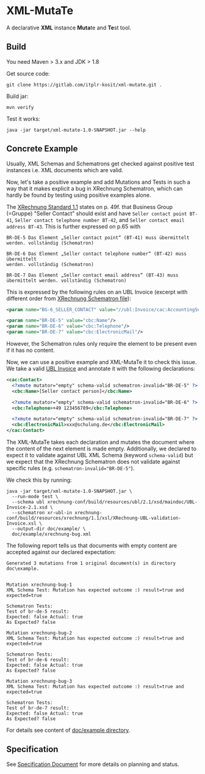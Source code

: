 # XML-MutaTe

A declarative **XML** instance **Muta**te and **Te**st tool.

## Build

You need Maven > 3.x and JDK > 1.8

Get source code:
```
git clone https://gitlab.com/itplr-kosit/xml-mutate.git .
```

Build jar:

```
mvn verify
```

Test it works:
```
java -jar target/xml-mutate-1.0-SNAPSHOT.jar --help
```


## Concrete Example

Usually, XML Schemas and Schematrons get checked against positive test instances i.e. XML documents which are valid.

Now, let's take a positive example and add Mutations and Tests in such a way that it makes explicit a bug in XRechnung Schematron, which can hardly be found by testing using positive examples alone.

The [XRechnung Standard 1.1](https://www.xoev.de/die_standards/xrechnung/xrechnung_versionen/xrechnung_version_1_1-15369) states on p. 49f. that Business Group (=Gruppe) "Seller Contact" should exist and have `Seller contact point BT-41`, `Seller contact telephone number BT-42`, and `Seller contact email address BT-43`. This is further expressed on p.65 with

```
BR-DE-5 Das Element „Seller contact point“ (BT-41) muss übermittelt werden. vollständig (Schematron)

BR-DE-6 Das Element „Seller contact telephone number“ (BT-42) muss übermittelt
werden. vollständig (Schematron)

BR-DE-7 Das Element „Seller contact email address“ (BT-43) muss übermittelt werden. vollständig (Schematron)
```

This is expressed by the following rules on an UBL Invoice (excerpt with different order from [XRechnung Schematron file](https://raw.githubusercontent.com/itplr-kosit/xrechnung-schematron/xrechnung-1_1-schematron-2017-12-19/validation/schematron/ubl-inv/UBL/XRechnung-UBL-model.sch)):

```xml
<param name="BG-6_SELLER_CONTACT" value="//ubl:Invoice/cac:AccountingSupplierParty/cac:Party/cac:Contact"/>

<param name="BR-DE-5" value="cbc:Name"/>
<param name="BR-DE-6" value="cbc:Telephone"/>
<param name="BR-DE-7" value="cbc:ElectronicMail"/>
```

However, the Schematron rules only require the element to be present even if it has no content.

Now, we can use a positive example and XML-MutaTe it to check this issue. We take a valid [UBL Invoice](doc/example/xrechnung-bug.xml) and annotate it with the following declarations:

```xml
<cac:Contact>
  <?xmute mutator="empty" schema-valid schematron-invalid="BR-DE-5" ?>
  <cbc:Name>[Seller contact person]</cbc:Name>

  <?xmute mutator="empty" schema-valid schematron-invalid="BR-DE-6" ?>
  <cbc:Telephone>+49 123456789</cbc:Telephone>

  <?xmute mutator="empty" schema-valid schematron-invalid="BR-DE-7" ?>
  <cbc:ElectronicMail>xxx@schulung.de</cbc:ElectronicMail>
</cac:Contact>
```

The XML-MutaTe takes each declaration and mutates the document where the content of the next element is made empty. Additionally, we declared to expect it to validate against UBL XML Schema (keyword `schema-valid`) but we expect that the XRechnung Schematron does not validate against specific rules (e.g. `schematron-invalid="BR-DE-5"`).

We check this by running:

```shell
java -jar target/xml-mutate-1.0-SNAPSHOT.jar \
  --run-mode test \
  --schema ubl xrechnung-conf/build/resources/ubl/2.1/xsd/maindoc/UBL-Invoice-2.1.xsd \
  --schematron xr-ubl-in xrechnung-conf/build/resources/xrechnung/1.1/xsl/XRechnung-UBL-validation-Invoice.xsl \
  --output-dir doc/example/ \
  doc/example/xrechnung-bug.xml
```

The following report tells us that documents with empty content are accepted against our declared expectation:

```
Generated 3 mutations from 1 original document(s) in directory doc\example.


Mutation xrechnung-bug-1
XML Schema Test: Mutation has expected outcome :) result=true and expected=true

Schematron Tests:
Test of br-de-5 result:
Expected: false Actual: true
As Expected? false

Mutation xrechnung-bug-2
XML Schema Test: Mutation has expected outcome :) result=true and expected=true

Schematron Tests:
Test of br-de-6 result:
Expected: false Actual: true
As Expected? false

Mutation xrechnung-bug-3
XML Schema Test: Mutation has expected outcome :) result=true and expected=true

Schematron Tests:
Test of br-de-7 result:
Expected: false Actual: true
As Expected? false
```

For details see content of [doc/example directory](doc/example).


## Specification

See [Specification Document](doc/spec.md) for more details on planning and status.